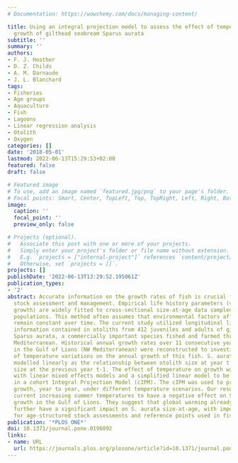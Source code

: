 ```yaml
---
# Documentation: https://wowchemy.com/docs/managing-content/

title: Using an integral projection model to assess the effect of temperature on the
  growth of gilthead seabream Sparus aurata
subtitle: ''
summary: ''
authors:
- F. J. Heather
- D. Z. Childs
- A. M. Darnaude
- J. L. Blanchard
tags:
- Fisheries
- Age groups
- Aquaculture
- Fish
- Lagoons
- Linear regression analysis
- Otolith
- Oxygen
categories: []
date: '2018-05-01'
lastmod: 2022-06-13T15:29:53+02:00
featured: false
draft: false

# Featured image
# To use, add an image named `featured.jpg/png` to your page's folder.
# Focal points: Smart, Center, TopLeft, Top, TopRight, Left, Right, BottomLeft, Bottom, BottomRight.
image:
  caption: ''
  focal_point: ''
  preview_only: false

# Projects (optional).
#   Associate this post with one or more of your projects.
#   Simply enter your project's folder or file name without extension.
#   E.g. `projects = ["internal-project"]` references `content/project/deep-learning/index.md`.
#   Otherwise, set `projects = []`.
projects: []
publishDate: '2022-06-13T13:29:52.195061Z'
publication_types:
- '2'
abstract: Accurate information on the growth rates of fish is crucial for fisheries
  stock assessment and management. Empirical life history parameters (von Bertalanffy
  growth) are widely fitted to cross-sectional size-at-age data sampled from fish
  populations. This method often assumes that environmental factors affecting growth
  remain constant over time. The current study utilized longitudinal life history
  information contained in otoliths from 412 juveniles and adults of gilthead seabream,
  Sparus aurata, a commercially important species fished and farmed throughout the
  Mediterranean. Historical annual growth rates over 11 consecutive years (2002–2012)
  in the Gulf of Lions (NW Mediterranean) were reconstructed to investigate the effect
  of temperature variations on the annual growth of this fish. S. aurata growth was
  modelled linearly as the relationship between otolith size at year t against otolith
  size at the previous year t-1. The effect of temperature on growth was modelled
  with linear mixed effects models and a simplified linear model to be implemented
  in a cohort Integral Projection Model (cIPM). The cIPM was used to project S. aurata
  growth, year to year, under different temperature scenarios. Our results determined
  current increasing summer temperatures to have a negative effect on S. aurata annual
  growth in the Gulf of Lions. They suggest that global warming already has and will
  further have a significant impact on S. aurata size-at-age, with important implications
  for age-structured stock assessments and reference points used in fisheries.
publication: '*PLOS ONE*'
doi: 10.1371/journal.pone.0196092
links:
- name: URL
  url: https://journals.plos.org/plosone/article?id=10.1371/journal.pone.0196092
---
```

